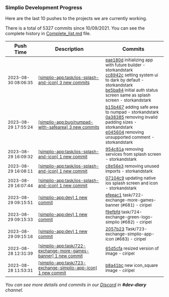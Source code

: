 
### Simplio Development Progress

Here are the last 10 pushes to the projects we are currently working.

There is a total of 5327 commits since 10/09/2021. You can see the complete history in
 [Complete_list.md](Complete_list.md) file.

| Push Time | Description | Commits |
| --- | --- | --- |
| <sub>2023-08-30 08:06:35</sub> | <sub>[[simplio-app:task/ios-splash-and-icon] 3 new commits](https://github.com/SimplioOfficial/simplio-app/compare/954c81a172b8...be5ba84ed09f)</sub> | <sub>[eae180d](https://github.com/SimplioOfficial/simplio-app/commit/eae180d697d47b88a8050b4a4bb7e8ab4532800a) initializing app with future builder - storkandstark<br>[cc8942c](https://github.com/SimplioOfficial/simplio-app/commit/cc8942cc06c40ec835cb0fc11a22fe53f84b3325) setting system ui to dark by default - storkandstark<br>[be5ba84](https://github.com/SimplioOfficial/simplio-app/commit/be5ba84ed09f2b849ef879407063a4e7083cd584) initial auth status screen same as splash screen - storkandstark</sub> |
| <sub>2023-08-29 17:55:24</sub> | <sub>[[simplio-app:bug/numpad-with-safearea] 3 new commits](https://github.com/SimplioOfficial/simplio-app/compare/b15b4671063c^...e045604dbdcc)</sub> | <sub>[b15b467](https://github.com/SimplioOfficial/simplio-app/commit/b15b4671063ca48e4ebd728606c228ea2353e190) adding safe area to numpad - storkandstark<br>[0a38385](https://github.com/SimplioOfficial/simplio-app/commit/0a3838510d39cb5533983d91fab6c55955ca4d59) removing invalid padding sizes - storkandstark<br>[e045604](https://github.com/SimplioOfficial/simplio-app/commit/e045604dbdcc9d5026a500d02fbf27b76165b6f0) removing unsupported comment - storkandstark</sub> |
| <sub>2023-08-29 16:09:32</sub> | <sub>[[simplio-app:task/ios-splash-and-icon] 1 new commit](https://github.com/SimplioOfficial/simplio-app/commit/954c81a172b841f341bfe1b931426db0725fa472)</sub> | <sub>[954c81a](https://github.com/SimplioOfficial/simplio-app/commit/954c81a172b841f341bfe1b931426db0725fa472) removing services from splash screen - storkandstark</sub> |
| <sub>2023-08-29 16:08:11</sub> | <sub>[[simplio-app:task/ios-splash-and-icon] 1 new commit](https://github.com/SimplioOfficial/simplio-app/commit/c8e56e3ae55493950244945b99d31a60989ad660)</sub> | <sub>[c8e56e3](https://github.com/SimplioOfficial/simplio-app/commit/c8e56e3ae55493950244945b99d31a60989ad660) removing unused imports - storkandstark</sub> |
| <sub>2023-08-29 16:07:44</sub> | <sub>[[simplio-app:task/ios-splash-and-icon] 1 new commit](https://github.com/SimplioOfficial/simplio-app/commit/07104c9297cd701d0ebb24986349be63dd05eb38)</sub> | <sub>[07104c9](https://github.com/SimplioOfficial/simplio-app/commit/07104c9297cd701d0ebb24986349be63dd05eb38) updating native ios splash screen and icon - storkandstark</sub> |
| <sub>2023-08-29 09:15:51</sub> | <sub>[[simplio-app:dev] 1 new commit](https://github.com/SimplioOfficial/simplio-app/commit/efeeac145b556642d5d41b6304628b7722fa8435)</sub> | <sub>[efeeac1](https://github.com/SimplioOfficial/simplio-app/commit/efeeac145b556642d5d41b6304628b7722fa8435) task/722-exchange-more-games-banner (#681) - ciripel</sub> |
| <sub>2023-08-29 09:15:33</sub> | <sub>[[simplio-app:dev] 1 new commit](https://github.com/SimplioOfficial/simplio-app/commit/f9efbfd586a8899e8227d8ac1efe2294c509e43e)</sub> | <sub>[f9efbfd](https://github.com/SimplioOfficial/simplio-app/commit/f9efbfd586a8899e8227d8ac1efe2294c509e43e) task/724-exchange-green-logo-simplio (#682) - ciripel</sub> |
| <sub>2023-08-29 09:15:16</sub> | <sub>[[simplio-app:dev] 1 new commit](https://github.com/SimplioOfficial/simplio-app/commit/2057b236d365ca624ce9fe50e41f0c472a22e5e0)</sub> | <sub>[2057b23](https://github.com/SimplioOfficial/simplio-app/commit/2057b236d365ca624ce9fe50e41f0c472a22e5e0) Task/723-exchange-simplio-app-icon (#683) - ciripel</sub> |
| <sub>2023-08-28 12:31:39</sub> | <sub>[[simplio-app:task/722-exchange-more-games-banner] 1 new commit](https://github.com/SimplioOfficial/simplio-app/commit/65d5cfade8902a1cbe3f4898f1b6ed0311cc1f31)</sub> | <sub>[65d5cfa](https://github.com/SimplioOfficial/simplio-app/commit/65d5cfade8902a1cbe3f4898f1b6ed0311cc1f31) resized version of image - ciripel</sub> |
| <sub>2023-08-28 11:53:31</sub> | <sub>[[simplio-app:task/723-exchange-simplio-app-icon] 1 new commit](https://github.com/SimplioOfficial/simplio-app/commit/b8a41bc4e130c779d1bfab707ab5a3874db79e68)</sub> | <sub>[b8a41bc](https://github.com/SimplioOfficial/simplio-app/commit/b8a41bc4e130c779d1bfab707ab5a3874db79e68) new icon_square image - ciripel</sub> |

_You can see more details and commits in our [Discord](https://discord.gg/aKhjuwZmdP) in **#dev-diary** channel._
